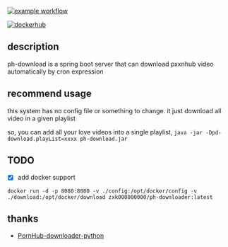 [![example workflow](https://github.com/xinkunZ/ph-download/actions/workflows/maven.yml/badge.svg)](https://github.com/xinkunZ/ph-download/actions)


[![dockerhub](https://img.shields.io/docker/pulls/zxk000000000/ph-downloader?style=for-the-badge)](https://hub.docker.com/repository/docker/zxk000000000/ph-downloader)



## description

ph-download is a spring boot server that can
download pxxnhub video automatically by cron expression

## recommend usage

this system has no config file or something to change.
it just download all video in a given playlist

so, you can add all your love videos into a single playlist,
`java -jar -Dpd-download.playList=xxxx ph-download.jar `

## TODO

- [x] add docker support

```
docker run -d -p 8080:8080 -v ./config:/opt/docker/config -v ./download:/opt/docker/download zxk000000000/ph-downloader:latest
```

## thanks

* [PornHub-downloader-python](https://github.com/mariosemes/PornHub-downloader-python)

